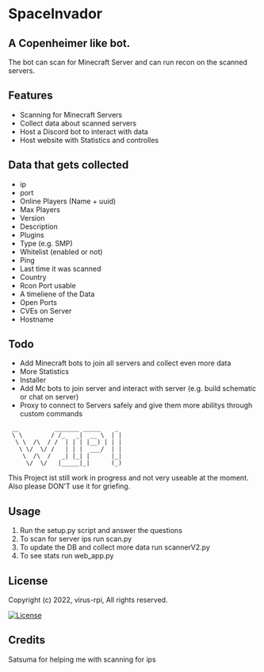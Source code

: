 # SpaceInvador
## A Copenheimer like bot.

The bot can scan for Minecraft Server and can run recon on the scanned servers.
## Features
- Scanning for Minecraft Servers
- Collect data about scanned servers
- Host a Discord bot to interact with data
- Host website with Statistics and controlles

## Data that gets collected
- ip
- port
- Online Players (Name + uuid)
- Max Players
- Version
- Description
- Plugins
- Type (e.g. SMP)
- Whitelist (enabled or not)
- Ping
- Last time it was scanned
- Country
- Rcon Port usable
- A timeliene of the Data
- Open Ports
- CVEs on Server
- Hostname

## Todo

- Add Minecraft bots to join all servers and collect even more data
- More Statistics
- Installer
- Add Mc bots to join server and interact with server (e.g. build schematic or chat on server)
- Proxy to connect to Servers safely and give them more abilitys through custom commands

```
 __          _______ _____    _ 
 \ \        / /_   _|  __ \  | |
  \ \  /\  / /  | | | |__) | | |
   \ \/  \/ /   | | |  ___/  | |
    \  /\  /   _| |_| |      |_|
     \/  \/   |_____|_|      (_)
```             
This Project ist still work in progress and not very useable at the moment.
Also please DON'T use it for griefing.

## Usage
1. Run the setup.py script and answer the questions
2. To scan for server ips run scan.py
3. To update the DB and collect more data run scannerV2.py
4. To see stats run web_app.py


## License
Copyright (c) 2022, virus-rpi,
All rights reserved.

[![License](https://img.shields.io/badge/License-BSD_3--Clause-blue.svg)](https://opensource.org/licenses/BSD-3-Clause)

## Credits
Satsuma for helping me with scanning for ips
